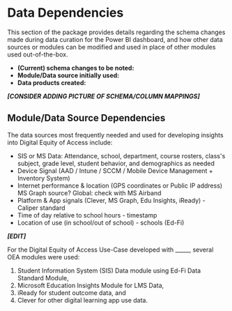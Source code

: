 # Data Dependencies

This section of the package provides details regarding the schema changes made during data curation for the Power BI dashboard, 
and how other data sources or modules can be modified and used in place of other modules used out-of-the-box.

 - <strong>(Current) schema changes to be noted:</strong> 
 - <strong>Module/Data source initially used:</strong>
 - <strong>Data products created:</strong> 

<strong><em>[CONSIDER ADDING PICTURE OF SCHEMA/COLUMN MAPPINGS]</strong></em>

## Module/Data Source Dependencies
The data sources most frequently needed and used for developing insights into Digital Equity of Access include:
 - SIS or MS Data: Attendance, school, department, course rosters, class's subject, grade level, student behavior, and demographics as needed
 - Device Signal (AAD / Intune / SCCM / Mobile Device Management + Inventory System)
 - Internet performance & location (GPS coordinates or Public IP address) MS Graph source? Global: check with MS Airband
 - Platform & App signals (Clever, MS Graph, Edu Insights, iReady) - Caliper standard
 - Time of day relative to school hours - timestamp
 - Location of use (in school/out of school) - schools (Ed-Fi)

<strong><em>\[EDIT\]</strong></em>

For the Digital Equity of Access Use-Case developed with _____, several OEA modules were used:
1. Student Information System (SIS) Data module using Ed-Fi Data Standard Module,
2. Microsoft Education Insights Module for LMS Data,
3. iReady for student outcome data, and
4. Clever for other digital learning app use data.
